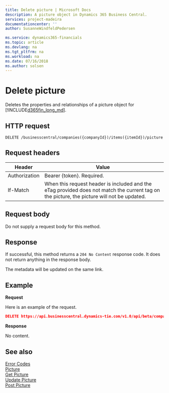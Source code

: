 ```yaml
---
title: Delete picture | Microsoft Docs
description: A picture object in Dynamics 365 Business Central. 
services: project-madeira
documentationcenter: ''
author: SusanneWindfeldPedersen

ms.service: dynamics365-financials
ms.topic: article
ms.devlang: na
ms.tgt_pltfrm: na
ms.workload: na
ms.date: 07/16/2018
ms.author: solsen
---
```


# Delete picture
Deletes the properties and relationships of a picture object for [!INCLUDE[d365fin_long_md](../../includes/d365fin_long_md.md)].

## HTTP request
```
DELETE /businesscentral/companies({companyId})/items({itemId})/picture
```

## Request headers

|Header|Value|
|------|-----|
|Authorization  |Bearer {token}. Required. |
|If-Match| When this request header is included and the eTag provided does not match the current tag on the picture, the picture will not be updated.|

## Request body
Do not supply a request body for this method.

## Response
If successful, this method returns a `204 No Content` response code. It does not return anything in the response body.

The metadata will be updated on the same link.

## Example

**Request**

Here is an example of the request. 

```json
DELETE https://api.businesscentral.dynamics-tie.com/v1.0/api/beta/companies(companyId)/customers(customerId)/picture(customerId)
```

**Response**

No content.

## See also



[Error Codes](../dynamics_error_codes.md)  
[Picture](../resources/dynamics_picture.md)  
[Get Picture](dynamics_picture_get.md)  
[Update Picture](dynamics_picture_update.md)  
[Post Picture](dynamics_create_picture.md)  